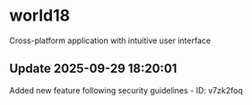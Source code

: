 # world18
Cross-platform application with intuitive user interface

## Update 2025-09-29 18:20:01
Added new feature following security guidelines - ID: v7zk2foq

